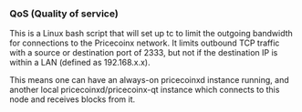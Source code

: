 ### QoS (Quality of service) ###

This is a Linux bash script that will set up tc to limit the outgoing bandwidth for connections to the Pricecoinx network. It limits outbound TCP traffic with a source or destination port of 2333, but not if the destination IP is within a LAN (defined as 192.168.x.x).

This means one can have an always-on pricecoinxd instance running, and another local pricecoinxd/pricecoinx-qt instance which connects to this node and receives blocks from it.
